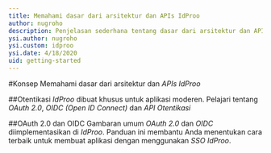 ```yaml
---
title: Memahami dasar dari arsitektur dan APIs IdProo 
author: nugroho
description: Penjelasan sederhana tentang dasar dari arsitektur dan APIs IdProo 
ysi.author: nugroho
ysi.custom: idproo
ysi.date: 4/18/2020
uid: getting-started
---
```

#Konsep 
Memahami dasar dari arsitektur dan *APIs IdProo* 

##Otentikasi
*IdProo* dibuat khusus untuk aplikasi moderen. Pelajari tentang *OAuth 2.0*, *OIDC (Open ID Connect)* dan *API Otentikasi*

##OAuth 2.0 dan OIDC
Gambaran umum *OAuth 2.0* dan *OIDC* diimplementasikan di *IdProo*. Panduan ini membantu Anda menentukan cara terbaik untuk membuat aplikasi dengan menggunakan *SSO IdProo*.